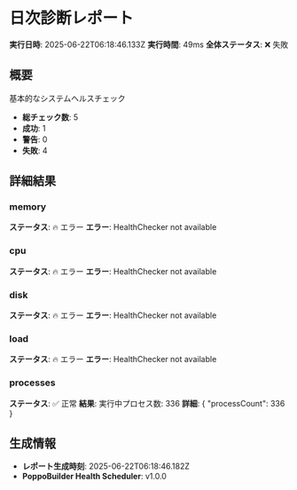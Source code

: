 # 日次診断レポート

**実行日時**: 2025-06-22T06:18:46.133Z
**実行時間**: 49ms
**全体ステータス**: ❌ 失敗

## 概要

基本的なシステムヘルスチェック

- **総チェック数**: 5
- **成功**: 1
- **警告**: 0
- **失敗**: 4

## 詳細結果

### memory

**ステータス**: 🔥 エラー
**エラー**: HealthChecker not available

### cpu

**ステータス**: 🔥 エラー
**エラー**: HealthChecker not available

### disk

**ステータス**: 🔥 エラー
**エラー**: HealthChecker not available

### load

**ステータス**: 🔥 エラー
**エラー**: HealthChecker not available

### processes

**ステータス**: ✅ 正常
**結果**: 実行中プロセス数: 336
**詳細**: {
  "processCount": 336
}

## 生成情報

- **レポート生成時刻**: 2025-06-22T06:18:46.182Z
- **PoppoBuilder Health Scheduler**: v1.0.0
